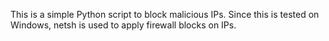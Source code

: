 This is a simple Python script to block malicious IPs. Since this is tested on Windows, netsh is used to apply firewall blocks on IPs.
